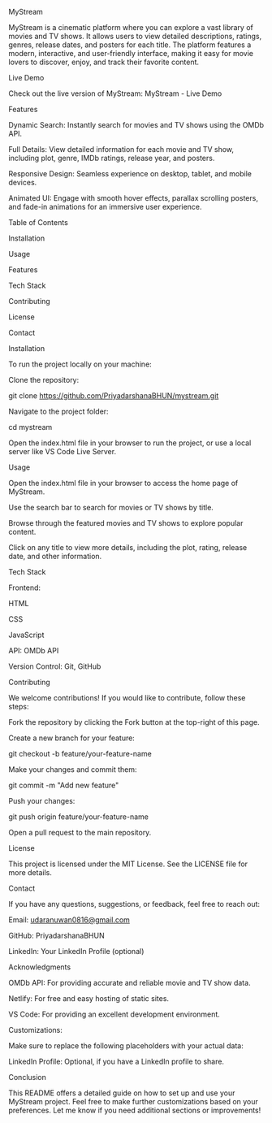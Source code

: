 MyStream

MyStream is a cinematic platform where you can explore a vast library of movies and TV shows. It allows users to view detailed descriptions, ratings, genres, release dates, and posters for each title. The platform features a modern, interactive, and user-friendly interface, making it easy for movie lovers to discover, enjoy, and track their favorite content.

Live Demo

Check out the live version of MyStream:
MyStream - Live Demo

Features

Dynamic Search: Instantly search for movies and TV shows using the OMDb API.

Full Details: View detailed information for each movie and TV show, including plot, genre, IMDb ratings, release year, and posters.

Responsive Design: Seamless experience on desktop, tablet, and mobile devices.

Animated UI: Engage with smooth hover effects, parallax scrolling posters, and fade-in animations for an immersive user experience.

Table of Contents

Installation

Usage

Features

Tech Stack

Contributing

License

Contact

Installation

To run the project locally on your machine:

Clone the repository:

git clone https://github.com/PriyadarshanaBHUN/mystream.git


Navigate to the project folder:

cd mystream


Open the index.html file in your browser to run the project, or use a local server like VS Code Live Server.

Usage

Open the index.html file in your browser to access the home page of MyStream.

Use the search bar to search for movies or TV shows by title.

Browse through the featured movies and TV shows to explore popular content.

Click on any title to view more details, including the plot, rating, release date, and other information.

Tech Stack

Frontend:

HTML

CSS

JavaScript

API: OMDb API

Version Control: Git, GitHub

Contributing

We welcome contributions! If you would like to contribute, follow these steps:

Fork the repository by clicking the Fork button at the top-right of this page.

Create a new branch for your feature:

git checkout -b feature/your-feature-name


Make your changes and commit them:

git commit -m "Add new feature"


Push your changes:

git push origin feature/your-feature-name


Open a pull request to the main repository.

License

This project is licensed under the MIT License. See the LICENSE
 file for more details.

Contact

If you have any questions, suggestions, or feedback, feel free to reach out:

Email: udaranuwan0816@gmail.com

GitHub: PriyadarshanaBHUN

LinkedIn: Your LinkedIn Profile
 (optional)

Acknowledgments

OMDb API: For providing accurate and reliable movie and TV show data.

Netlify: For free and easy hosting of static sites.

VS Code: For providing an excellent development environment.

Customizations:

Make sure to replace the following placeholders with your actual data:

LinkedIn Profile: Optional, if you have a LinkedIn profile to share.

Conclusion

This README offers a detailed guide on how to set up and use your MyStream project. Feel free to make further customizations based on your preferences. Let me know if you need additional sections or improvements!
